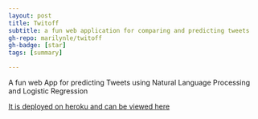```yaml
---
layout: post
title: Twitoff
subtitle: a fun web application for comparing and predicting tweets
gh-repo: marilynle/twitoff
gh-badge: [star]
tags: [summary]

---
```



A fun web App for predicting Tweets using Natural Language Processing and Logistic Regression


[It is deployed on heroku and can be viewed here](https://marilynle-twitoff.herokuapp.com/)


